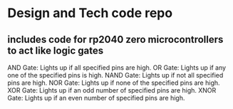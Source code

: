 # Design and Tech code repo

## includes code for rp2040 zero microcontrollers to act like logic gates

AND Gate: Lights up if all specified pins are high.
OR Gate: Lights up if any one of the specified pins is high.
NAND Gate: Lights up if not all specified pins are high.
NOR Gate: Lights up if none of the specified pins are high.
XOR Gate: Lights up if an odd number of specified pins are high.
XNOR Gate: Lights up if an even number of specified pins are high.
